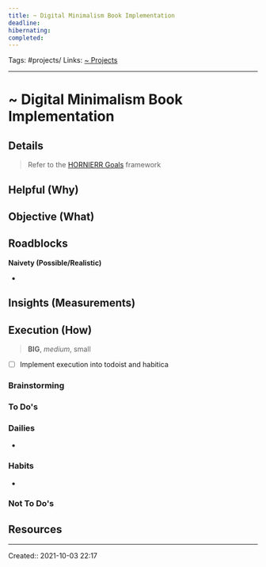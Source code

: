 ```yaml
---
title: ~ Digital Minimalism Book Implementation
deadline:
hibernating:
completed:
---
```

Tags: #projects/
Links: [~ Projects](out/~-projects.md)
___
# ~ Digital Minimalism Book Implementation
## Details
> Refer to the [HORNIERR Goals](out/hornierr-goals.md) framework

**Helpful (Why)**
- 

**Objective (What)**
- 

**Roadblocks**
- 

**Naivety (Possible/Realistic)**

- 

**Insights (Measurements)**
- 
## Execution (How)
> **BIG**, *medium*, small

- [ ] Implement execution into todoist and habitica
### Brainstorming
### To Do's
### Dailies
- 
### Habits
- 
### Not To Do's
## Resources

___
Created:: 2021-10-03 22:17